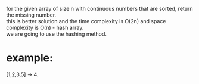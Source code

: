 for the given array of size n with continuous numbers that are sorted, return the missing number.  
this is better solution and the time complexity is O(2n) and space complexity is O(n) - hash array.  
we are going to use the hashing method.  
# example:  
[1,2,3,5] -> 4.
